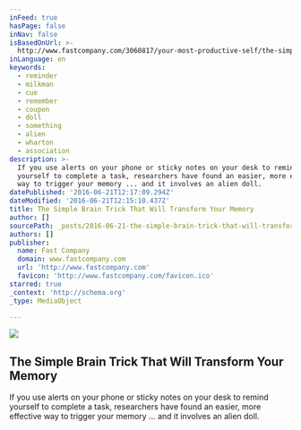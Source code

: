 ```yaml
---
inFeed: true
hasPage: false
inNav: false
isBasedOnUrl: >-
  http://www.fastcompany.com/3060817/your-most-productive-self/the-simple-brain-trick-that-will-transform-your-memory
inLanguage: en
keywords:
  - reminder
  - milkman
  - cue
  - remember
  - coupon
  - doll
  - something
  - alien
  - wharton
  - association
description: >-
  If you use alerts on your phone or sticky notes on your desk to remind
  yourself to complete a task, researchers have found an easier, more effective
  way to trigger your memory ... and it involves an alien doll.
datePublished: '2016-06-21T12:17:09.294Z'
dateModified: '2016-06-21T12:15:10.437Z'
title: The Simple Brain Trick That Will Transform Your Memory
author: []
sourcePath: _posts/2016-06-21-the-simple-brain-trick-that-will-transform-your-memory.md
authors: []
publisher:
  name: Fast Company
  domain: www.fastcompany.com
  url: 'http://www.fastcompany.com'
  favicon: 'http://www.fastcompany.com/favicon.ico'
starred: true
_context: 'http://schema.org'
_type: MediaObject

---
```

<article style=""><img src="https://imgflo.herokuapp.com/graph/vahj1ThiexotieMo/33cbbf52b3a42644c7ffe5a48758e864/noop.jpg?input=http://d.fastcompany.net/multisite_files/fastcompany/imagecache/620x350/poster/2016/06/3060817-poster-p-1-a-simple-trick-for-hacking-your-memory.jpg" /><h1>The Simple Brain Trick That Will Transform Your Memory</h1><p>If you use alerts on your phone or sticky notes on your desk to remind yourself to complete a task, researchers have found an easier, more effective way to trigger your memory ... and it involves an alien doll.</p></article>